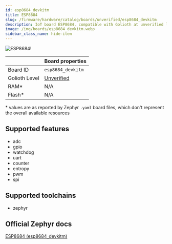 ```yaml
---
id: esp8684_devkitm
title: ESP8684
slug: /firmware/hardware/catalog/boards/unverified/esp8684_devkitm
description: IoT board ESP8684, compatible with Golioth at unverified level.
image: /img/boards/esp8684_devkitm.webp
sidebar_class_name: hide-item
---
```


[//]: # (This is an auto-generated file, do not edit! Changes to it will be lost upon re-generation)

![ESP8684!](/img/boards/esp8684_devkitm.webp "ESP8684")

|                | Board properties     |
| -------------  | -------------------- |
| Board ID       | `esp8684_devkitm` |
| Golioth Level  | [Unverified](/firmware/hardware#unverified-boards) |
| RAM*           | N/A |
| Flash*         | N/A |

\* values are as reported by Zephyr `.yaml` board files, which don't represent the overall available resources



## Supported features

* adc
* gpio
* watchdog
* uart
* counter
* entropy
* pwm
* spi

## Supported toolchains

* zephyr

## Official Zephyr docs

[ESP8684 (esp8684_devkitm)](https://docs.zephyrproject.org/latest/boards/espressif/esp8684_devkitm/doc/index.html)
